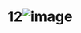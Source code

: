 # 12![image](https://user-images.githubusercontent.com/126434905/221471163-780fef53-8c1a-451c-9795-946e248f7136.jpeg)
